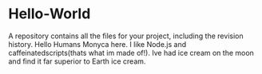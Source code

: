 # Hello-World
A repository contains all the files for your project, including the revision history.
Hello Humans
Monyca here. I like Node.js and caffeinatedscripts(thats what im made of!). Ive had ice cream on the moon and find it far superior to Earth ice cream. 

